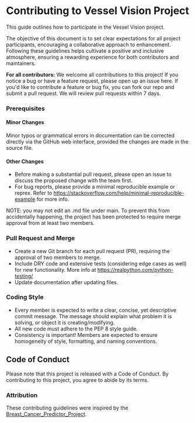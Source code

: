 # Contributing to Vessel Vision Project

This guide outlines how to participate in the Vessel Vision project.

The objective of this document is to set clear expectations for all project participants, encouraging a collaborative approach to enhancement. Following these guidelines helps cultivate a positive and inclusive atmosphere, ensuring a rewarding experience for both contributors and maintainers.

**For all contributors:** We welcome all contributions to this project! If you notice a bug or have a feature request, please open up an issue here. If you'd like to contribute a feature or bug fix, you can fork our repo and submit a pull request. We will review pull requests within 7 days.

### Prerequisites
#### Minor Changes
Minor typos or grammatical errors in documentation can be corrected directly via the GitHub web interface, provided the changes are made in the source file.

#### Other Changes
* Before making a substantial pull request, please open an issue to discuss the proposed change with the team first.
* For bug reports, please provide a minimal reproducible example or reprex. Refer to https://stackoverflow.com/help/minimal-reproducible-example for more info.
  
NOTE: you may not edit an .md file under main. To prevent this from accidentally happening, the project has been protected to require merge approval from at least two members.

### Pull Request and Merge
* Create a new Git branch for each pull request (PR), requiring the approval of two members to merge.
* Include DRY code and extensive tests (considering edge cases as well) for new functionality. More info at https://realpython.com/python-testing/
* Update documentation after updating files.  

### Coding Style
* Every member is expected to write a clear, concise, yet descriptive commit message. The message should explain what problem it is solving, or object it is creating/modifying.
* All new code must adhere to the PEP 8 style guide.
* Consistency is important! Members are expected to ensure homogeneity of style, formatting, and naming conventions.

## Code of Conduct
Please note that this project is released with a Code of Conduct. By contributing to this project, you agree to abide by its terms.

### Attribution
These contributing guidelines were inspired by the [Breast_Cancer_Predictor_Project](https://github.com/ttimbers/breast_cancer_predictor).

